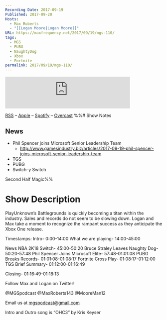 ```yaml
---
Recording Date: 2017-09-19
Published: 2017-09-20
Hosts:
  - Max Roberts
  - "[[Logan Moore|Logan Moore]]"
URL: https://maxfrequency.net/2017/09/19/mgs-110/
tags:
  - MGS
  - PUBG
  - NaughtyDog
  - Xbox
  - Fortnite
permalink: 2017/09/19/mgs-110/
---
```

<iframe src="https://podcasters.spotify.com/pod/show/millennialgamingspeak/embed/episodes/Episode-110-PUBG-Seems-to-be-Unstoppable-e1adhr6/a-a6ts3vu" height="102px" width="400px" frameborder="0" scrolling="no"></iframe>

[RSS](https://anchor.fm/s/74aa3858/podcast/rss) – [Apple](https://podcasts.apple.com/us/podcast/episode-3-gdc-wrap-up/id1000915981?i=1000542222515) – [Spotify](https://open.spotify.com/episode/7wePXT4Bt22LWifVLx3n8y) – [Overcast](https://overcast.fm/+EtIgeWxEU)
%%# Show Notes

## News

- Phil Spencer joins Microsoft Senior Leadership Team
	- http://www.gamesindustry.biz/articles/2017-09-19-phil-spencer-joins-microsoft-senior-leadership-team 
- TGS
- PUBG
- Switch-y Switch

Second Half Magic%%
# Show Description

PlayUnknown’s Battlegrounds is quickly becoming a titan within the industry. Sales and records do not seem to be slowing down. Logan and Max take a moment to recognize the rampant success as they anticipate the Xbox One release.

Timestamps:
Intro- 0:00-14:00
What we are playing- 14:00-45:00

News
NBA 2K18 Switch- 45:00-50:20
Bruce Straley Leaves Naughty Dog- 50:20-57:48
Phil Spencer Joins Microsoft Elite- 57:48-01:01:08
PUBG Breaks Records- 01:01:08-01:08:17
Fortnite Cross Play- 01:08:17-01:12:00
TGS Brief Summary- 01:12:00-01:16:49

Closing- 01:16:49-01:18:13

Follow Max and Logan on Twitter!

@MGSpodcast
@MaxRoberts143
@MooreMan12

Email us at mgspodcast@gmail.com

Intro and Outro song is “OHC3” by Kris Keyser